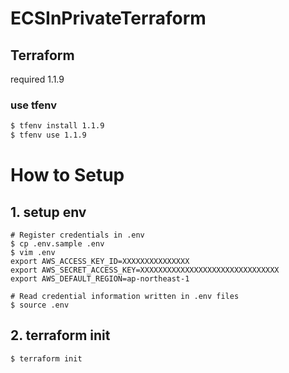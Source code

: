 # ECSInPrivateTerraform

## Terraform

required 1.1.9

### use tfenv

```bash
$ tfenv install 1.1.9
$ tfenv use 1.1.9
```

# How to Setup

## 1. setup env

```
# Register credentials in .env
$ cp .env.sample .env
$ vim .env
export AWS_ACCESS_KEY_ID=XXXXXXXXXXXXXXX
export AWS_SECRET_ACCESS_KEY=XXXXXXXXXXXXXXXXXXXXXXXXXXXXXXX
export AWS_DEFAULT_REGION=ap-northeast-1

# Read credential information written in .env files
$ source .env
```

## 2. terraform init

```bash
$ terraform init
```
